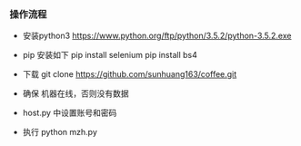 ### 操作流程

- 安装python3
  https://www.python.org/ftp/python/3.5.2/python-3.5.2.exe

- pip  安装如下
  pip install selenium 
  pip install bs4

- 下载 
  git clone https://github.com/sunhuang163/coffee.git

- 确保 机器在线，否则没有数据
- host.py 中设置账号和密码
- 执行 python mzh.py


